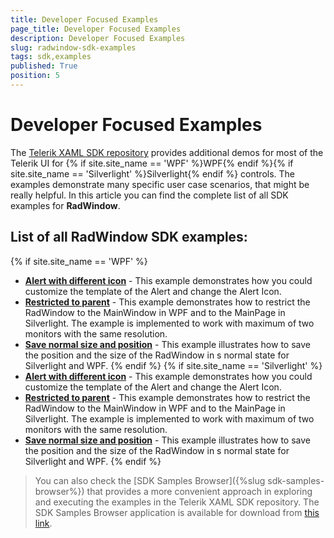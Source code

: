 ```yaml
---
title: Developer Focused Examples
page_title: Developer Focused Examples
description: Developer Focused Examples
slug: radwindow-sdk-examples
tags: sdk,examples
published: True
position: 5
---
```


# Developer Focused Examples

The [Telerik XAML SDK repository](https://github.com/telerik/xaml-sdk/tree/master/) provides additional demos for most of the Telerik UI for {% if site.site_name == 'WPF' %}WPF{% endif %}{% if site.site_name == 'Silverlight' %}Silverlight{% endif %} controls. The examples demonstrate many specific user case scenarios, that might be really helpful. In this article you can find the complete list of all SDK examples for __RadWindow__.

## List of all RadWindow SDK examples:

{% if site.site_name == 'WPF' %}

* __[Alert with different icon](https://github.com/telerik/xaml-sdk/tree/master/Window/AlertWithDifferentIcon)__ - This example demonstrates how you could customize the template of the Alert and change the Alert Icon.
* __[Restricted to parent](https://github.com/telerik/xaml-sdk/tree/master/Window/RestrictedToParent)__ - This example demonstrates how to restrict the RadWindow to the MainWindow in WPF and to the MainPage in Silverlight. The example is implemented to work with maximum of two monitors with the same resolution.
* __[Save normal size and position](https://github.com/telerik/xaml-sdk/tree/master/Window/SaveNormalSizeAndPosition)__ - This example illustrates how to save the position and the size of the RadWindow in s normal state for Silverlight and WPF.
{% endif %}
{% if site.site_name == 'Silverlight' %}
* __[Alert with different icon](https://github.com/telerik/xaml-sdk/tree/master/Window/AlertWithDifferentIcon)__ - This example demonstrates how you could customize the template of the Alert and change the Alert Icon.
* __[Restricted to parent](https://github.com/telerik/xaml-sdk/tree/master/Window/RestrictedToParent)__ - This example demonstrates how to restrict the RadWindow to the MainWindow in WPF and to the MainPage in Silverlight. The example is implemented to work with maximum of two monitors with the same resolution.
* __[Save normal size and position](https://github.com/telerik/xaml-sdk/tree/master/Window/SaveNormalSizeAndPosition)__ - This example illustrates how to save the position and the size of the RadWindow in s normal state for Silverlight and WPF.
{% endif %}

>You can also check the [SDK Samples Browser]({%slug sdk-samples-browser%}) that provides a more convenient approach in exploring and executing the examples in the Telerik XAML SDK repository. The SDK Samples Browser application is available for download from [this link](http://demos.telerik.com/xaml-sdkbrowser/).